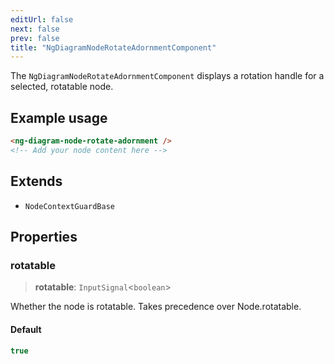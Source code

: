 ```yaml
---
editUrl: false
next: false
prev: false
title: "NgDiagramNodeRotateAdornmentComponent"
---
```


The `NgDiagramNodeRotateAdornmentComponent` displays a rotation handle for a selected, rotatable node.

## Example usage
```html
<ng-diagram-node-rotate-adornment />
<!-- Add your node content here -->
```

## Extends

- `NodeContextGuardBase`

## Properties

### rotatable

> **rotatable**: `InputSignal`\<`boolean`\>

Whether the node is rotatable.
Takes precedence over Node.rotatable.

#### Default

```ts
true
```
